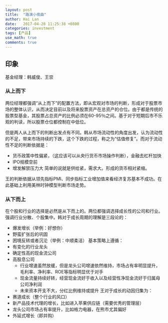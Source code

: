 ```yaml
---
layout: post
title:  "路演小夜曲"
author: Hai Lan
date:   2017-04-28 11:25:38 +0800
categories: investment
tags: [产品]
use_math: true
comments: true
---
```


## 印象
基金经理：韩威俊、王崇
### 从上而下
两位经理都强调“从上而下”的配置方法，即从宏观对市场的判断，形成对于股票市场的整体认识，从而决定目前以及将来股票资产在总资产的仓位。由于都是传统的股票型基金，其股票占总资产的比例必须在60-95％之间。基于对于短期后市不乐观的判读，所以股票仓位都控制在中低位。

但是两人从上而下的判断出发点有不同。韩从市场流动性的角度出发，认为流动性的不足，带来市场持续的下跌，这个下跌的过程，称之为“估值修复”。而对于流动性不足的判断依据是：
* 货币政策中性偏紧，（这应该可以从央行货币市场操作判断），金融去杠杆加快
* IPO规模空前
* 增发解禁压力大
简单的说就是供给紧，需求大。形成的货币相对紧缩。

王的判断依据从领先指标PMI、同步指标工业增加值来看经济复苏基本不成功。在此基础上利用美林时钟模型判断市场走势。

### 从下而上
在个股和行业的选择是必然是从下而上的。两位都强调选择成长性的公司和行业。强调行业分散、个股集中。韩对于成长周期的理解是三段论的：
* 爆发增长（举例：好想你）
* 野蛮扩张后的巩固
* 困境反转或者沉沦（举例：中顺柔洁）
基本策略上遵循：
* 有变化的行业龙头
* 确定性高的现金流公司
* 高股息公司
  + 行业增速虽然放缓，但是龙头公司增速依然维持，市场占有率明显提升，毛利率、净利率、ROE等指标明显优于对手
  + 现金流量持续好转，经营现金流好于收入以及经营性净现金流好于归属母公司净利润
  + 未来资本开支不大，分红比例维持或提升
王对于成长的动因归集为：
* 赛道成长（整个行业的风口）
* 新产品技术代理的增长，比如进入苹果供应链（需要优秀的管理层）
* 龙头公司市场占有率提升，比如格力电器，在熊市尤其偏好
* 外延式增长（即并购）
